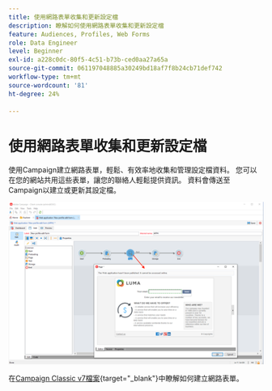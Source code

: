 ```yaml
---
title: 使用網路表單收集和更新設定檔
description: 瞭解如何使用網路表單收集和更新設定檔
feature: Audiences, Profiles, Web Forms
role: Data Engineer
level: Beginner
exl-id: a228c0dc-80f5-4c51-b73b-ced0aa27a65a
source-git-commit: 061197048885a30249bd18af7f8b24cb71def742
workflow-type: tm+mt
source-wordcount: '81'
ht-degree: 24%

---
```


# 使用網路表單收集和更新設定檔

使用Campaign建立網路表單，輕鬆、有效率地收集和管理設定檔資料。 您可以在您的網站共用這些表單，讓您的聯絡人輕鬆提供資訊。 資料會傳送至Campaign以建立或更新其設定檔。

![](assets/web-form-page.png)

在[Campaign Classic v7檔案](https://experienceleague.adobe.com/docs/campaign-classic/using/designing-content/web-forms/about-web-forms.html?lang=zh-Hant){target="_blank"}中瞭解如何建立網路表單。
